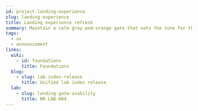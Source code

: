 ```yaml
---
id: project-landing-experience
slug: landing-experience
title: Landing experience refresh
summary: Maintain a calm gray-and-orange gate that sets the tone for the knowledge base while keeping access frictionless.
tags:
  - ux
  - announcement
links:
  wiki:
    - id: foundations
      title: Foundations
  blog:
    - slug: lab-index-release
      title: Unified lab index release
  lab:
    - slug: landing-gate-usability
      title: NR-LAB-004
---
```


